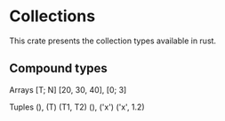 # Collections

This crate presents the collection types available in rust.

## Compound types

Arrays
[T; N]
[20, 30, 40], [0; 3]

Tuples
(), (T) (T1, T2)
(), ('x') ('x', 1.2)
